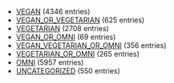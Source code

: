 - [VEGAN](category-lists/vegan) (4346 entries)
- [VEGAN_OR_VEGETARIAN](category-lists/vegan-or-vegetarian) (625 entries)
- [VEGETARIAN](category-lists/vegetarian) (2708 entries)
- [VEGAN_OR_OMNI](category-lists/vegan-or-omni) (69 entries)
- [VEGAN_VEGETARIAN_OR_OMNI](category-lists/vegan-vegetarian-or-omni) (356 entries)
- [VEGETARIAN_OR_OMNI](category-lists/vegetarian-or-omni) (265 entries)
- [OMNI](category-lists/omni) (5957 entries)
- [UNCATEGORIZED](category-lists/uncategorized) (550 entries)
